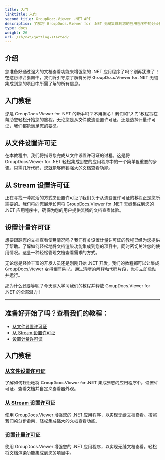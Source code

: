 ```yaml
---
title: 入门
linktitle: 入门
second_title: GroupDocs.Viewer .NET API
description: 了解将 GroupDocs.Viewer for .NET 无缝集成到您的应用程序中的分步教程。了解设置许可证和自定义查看器外观。
type: docs
weight: 26
url: /zh/net/getting-started/
---
```


## 介绍

您准备好通过强大的文档查看功能来增强您的 .NET 应用程序了吗？别再犹豫了！在这份综合指南中，我们将引导您了解有关将 GroupDocs.Viewer for .NET 无缝集成到您的项目中所需了解的所有信息。

## 入门教程

您是 GroupDocs.Viewer for .NET 的新手吗？不用担心！我们的“入门”教程旨在帮助您轻松开始您的旅程。无论您是从文件或流设置许可证，还是选择计量许可证，我们都能满足您的要求。

## 从文件设置许可证

在本教程中，我们将指导您完成从文件设置许可证的过程。这是将 GroupDocs.Viewer for .NET 轻松集成到您的应用程序中的一个简单但重要的步骤。只需几行代码，您就能够解锁强大的文档查看功能。

## 从 Stream 设置许可证

正在寻找一种灵活的方式来设置许可证？我们关于从流设置许可证的教程正是您所需要的。我们将向您展示如何将 GroupDocs.Viewer for .NET 无缝集成到您的 .NET 应用程序中，确保为您的用户提供流畅的文档查看体验。

## 设置计量许可证

想要跟踪您的文档查看使用情况吗？我们有关设置计量许可证的教程已经为您提供了帮助。了解如何轻松地将文档渲染功能集成到您的项目中，同时密切关注您的使用情况。这是一种轻松管理文档查看需求的方式。

无论您是经验丰富的开发人员还是刚刚开始 .NET 开发，我们的教程都可以让集成 GroupDocs.Viewer 变得轻而易举。通过清晰的解释和代码片段，您将立即启动并运行。

那为什么还要等呢？今天深入学习我们的教程并释放 GroupDocs.Viewer for .NET 的全部潜力！

---

## 准备好开始了吗？查看我们的教程：

- [从文件设置许可证](./set-license-from-file/)
- [从 Stream 设置许可证](./set-license-from-stream/)
- [设置计量许可证](./set-metered-license/)

## 入门教程
### [从文件设置许可证](./set-license-from-file/)
了解如何轻松地将 GroupDocs.Viewer for .NET 集成到您的应用程序中。设置许可证、查看文档并自定义查看器外观。
### [从 Stream 设置许可证](./set-license-from-stream/)
使用 GroupDocs.Viewer 增强您的 .NET 应用程序，以实现无缝文档查看。按照我们的分步指南，轻松集成强大的文档查看功能。
### [设置计量许可证](./set-metered-license/)
使用 GroupDocs.Viewer 增强您的 .NET 应用程序，以实现无缝文档查看。轻松将文档渲染功能集成到您的项目中。